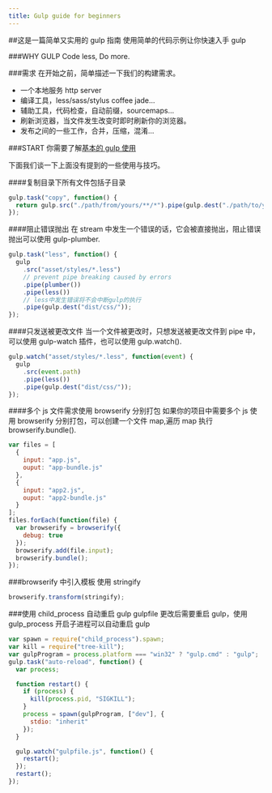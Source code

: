 ```yaml
---
title: Gulp guide for beginners
---
```


##这是一篇简单又实用的 gulp 指南
使用简单的代码示例让你快速入手 gulp

###WHY GULP
Code less, Do more.

###需求
在开始之前，简单描述一下我们的构建需求。

- 一个本地服务 http server
- 编译工具，less/sass/stylus coffee jade...
- 辅助工具，代码检查，自动前缀，sourcemaps...
- 刷新浏览器，当文件发生改变时即时刷新你的浏览器。
- 发布之间的一些工作，合并，压缩，混淆...

###START
你需要了解[基本的 gulp 使用](http://www.gulpjs.com.cn/)

下面我们谈一下上面没有提到的一些使用与技巧。

####复制目录下所有文件包括子目录

```javascript
gulp.task("copy", function() {
  return gulp.src("./path/from/yours/**/*").pipe(gulp.dest("./path/to/yours/"));
});
```

####阻止错误抛出
在 stream 中发生一个错误的话，它会被直接抛出，阻止错误抛出可以使用 gulp-plumber.

```javascript
gulp.task("less", function() {
  gulp
    .src("asset/styles/*.less")
    // prevent pipe breaking caused by errors
    .pipe(plumber())
    .pipe(less())
    // less中发生错误将不会中断gulp的执行
    .pipe(gulp.dest("dist/css/"));
});
```

####只发送被更改文件
当一个文件被更改时，只想发送被更改文件到 pipe 中，可以使用 gulp-watch 插件，也可以使用 gulp.watch().

```javascript
gulp.watch("asset/styles/*.less", function(event) {
  gulp
    .src(event.path)
    .pipe(less())
    .pipe(gulp.dest("dist/css/"));
});
```

####多个 js 文件需求使用 browserify 分别打包
如果你的项目中需要多个 js 使用 browserify 分别打包，可以创建一个文件 map,遍历 map 执行 browserify.bundle().

```javascript
var files = [
  {
    input: "app.js",
    ouput: "app-bundle.js"
  },
  {
    input: "app2.js",
    ouput: "app2-bundle.js"
  }
];
files.forEach(function(file) {
  var browserify = browserify({
    debug: true
  });
  browserify.add(file.input);
  browserify.bundle();
});
```

###browserify 中引入模板
使用 stringify

```javascript
browserify.transform(stringify);
```

###使用 child_process 自动重启 gulp
gulpfile 更改后需要重启 gulp，使用 gulp_process 开启子进程可以自动重启 gulp

```javascript
var spawn = require("child_process").spawn;
var kill = require("tree-kill");
var gulpProgram = process.platform === "win32" ? "gulp.cmd" : "gulp";
gulp.task("auto-reload", function() {
  var process;

  function restart() {
    if (process) {
      kill(process.pid, "SIGKILL");
    }
    process = spawn(gulpProgram, ["dev"], {
      stdio: "inherit"
    });
  }

  gulp.watch("gulpfile.js", function() {
    restart();
  });
  restart();
});
```
